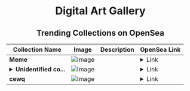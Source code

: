 <div align="center">

# Digital Art Gallery

## Trending Collections on OpenSea

| Collection Name                       | Image                                                                                     | Description                       | OpenSea Link                                                                                          |
|---------------------------------------|-------------------------------------------------------------------------------------------|-----------------------------------|--------------------------------------------------------------------------------------------------------|
| **Meme** | ![Image](https://i.seadn.io/s/raw/files/0f92643d63da57f2cc21ca06402dd135.gif?w=500&auto=format?w=200&auto=format) |  | <details><summary>Link</summary>[Meme](https://opensea.io/collection/meme-640)</details> |
| **<details><summary>Unidentified co...</summary>Unidentified contract 8aea54db-7626-421d-8d3f-29208b92a946</details>** | ![Image](https://i.seadn.io/s/raw/files/a837708742ad8afcb35eb60ba787976d.jpg?w=500&auto=format?w=200&auto=format) |  | <details><summary>Link</summary>[Unidentified contract 8aea54db-7626-421d-8d3f-29208b92a946](https://opensea.io/collection/unidentified-contract-8aea54db-7626-421d-8d3f-2920)</details> |
| **cewq** | ![Image](https://i.seadn.io/s/raw/files/9534f0b008447064e03f411eaf9ae6af.png?w=500&auto=format?w=200&auto=format) |  | <details><summary>Link</summary>[cewq](https://opensea.io/collection/cewq)</details> |

</div>